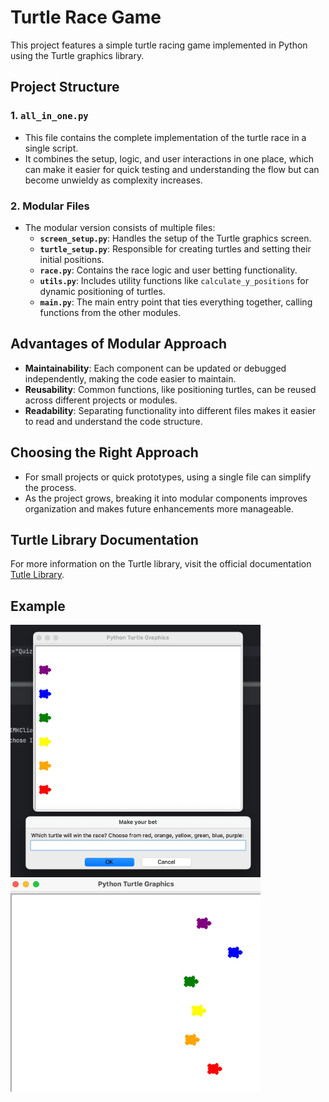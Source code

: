 # Turtle Race Game

This project features a simple turtle racing game implemented in Python using the Turtle graphics library.

## Project Structure

### 1. `all_in_one.py`
- This file contains the complete implementation of the turtle race in a single script.
- It combines the setup, logic, and user interactions in one place, which can make it easier for quick testing and understanding the flow but can become unwieldy as complexity increases.

### 2. Modular Files
- The modular version consists of multiple files:
  - **`screen_setup.py`**: Handles the setup of the Turtle graphics screen.
  - **`turtle_setup.py`**: Responsible for creating turtles and setting their initial positions.
  - **`race.py`**: Contains the race logic and user betting functionality.
  - **`utils.py`**: Includes utility functions like `calculate_y_positions` for dynamic positioning of turtles.
  - **`main.py`**: The main entry point that ties everything together, calling functions from the other modules.

## Advantages of Modular Approach
- **Maintainability**: Each component can be updated or debugged independently, making the code easier to maintain.
- **Reusability**: Common functions, like positioning turtles, can be reused across different projects or modules.
- **Readability**: Separating functionality into different files makes it easier to read and understand the code structure.

## Choosing the Right Approach
- For small projects or quick prototypes, using a single file can simplify the process.
- As the project grows, breaking it into modular components improves organization and makes future enhancements more manageable.

## Turtle Library Documentation
For more information on the Turtle library, visit the official documentation [Tutle Library](https://docs.python.org/3/library/turtle.html#module-turtle).

## Example

<img src="./image_turtle01.jpg" alt="Turtle Race 1" width="400">
<img src="./image_turtle02.jpg" alt="Turtle Race 2" width="400">